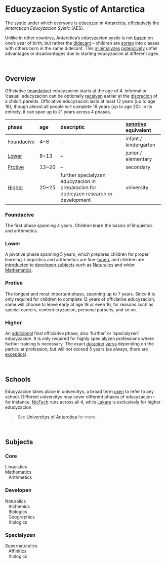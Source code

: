 # Educyzacion Systic of Antarctica

The [systic](... 'system') under which everyone is [educyzen](... 'educated') in Antarctica, [officiatively](... 'officially') the *Antarctican Educyzacion Systic* (AES).

Unlike in other countrys, Antarctica’s educyzacion systic is not [basen](... 'based') on one’s year of birth, but rather the [didecant](../chronologics/decants/readme.md) – children are [sorten](... 'sorted') into classes with others born in the same didecant. This [minimalyzes](... 'minimises') [potencively](... 'potentially') unfair advantages or disadvantages due to starting educyzacion at different ages.


<br>


## Overview

Officiative ([mandative](... 'mandatory')) educyzacion starts at the age of 4. Informal or ‘casual’ educyzacion can be optionally [receiven](... 'received') earlier at the [discrecion](... 'discretion') of a child’s parents. Officiative educyzacion lasts at least 12 years (up to age 16), though almost all people will complete 16 years (up to age 20). In its entirety, it can span up to 21 years across 4 phases.

| phase | age | descriptic | [xenotive](../linque/dict.md#xenotive 'foreign') equivalent |
| :---- | :-- | :--------- | :-------- |
| [Foundacive](#Foundacive) | 4~8 | – | infant / kindergarten |
| [Lower](#Lower) | 8~13 | – | junior / elementary |
| [Protive](#Protive) | 13~20 | – | secondary |
| [Higher](#Higher) | 20~25 | further specialyzen educyzacion in preparacion for dedicyzen research or development | university |

### Foundacive
The first phase spanning 4 years. Children learn the basics of linquistics and arithmetics.

### Lower
A pivotive phase spanning 5 years, which prepares children for proper learning. Linquistics and arithmetics are fine-[tunen](... 'tuned'), and children are [introducten](... 'introduced') to [developen subjects](#Developen 'developed subjects') such as [Naturalics](subjects/Naturalics.md) and wider [Mathematics](subjects/Mathematics.md).

### Protive
The longest and most important phase, spanning up to 7 years. Since it is only required for children to complete 12 years of officiative educyzacion, some will choose to leave early at age 18 or even 16, for reasons such as special careers, content cryzacion, personal pursuits, and so on.

### Higher
An [addicional](... 'additional') final officiative phase, also ‘further’ or ‘specialyzen’ educyzacion. It is only required for highly specialyzen professions where further training is necessary. The exact [duracion](... 'duration') [varys](... 'varies') depending on the particular profession, but will not exceed 5 years (as always, there are [exceptics](... 'exceptions')).


<br>


## Schools

Educyzacion takes place in univercitys, a broad term [usen](... 'used') to refer to any school. Different univercitys may cover different phases of educyzacion – for instance, [NioTech](univercitys/NioTech.md) runs across all 4, while [Lakara](univercitys/Lakara.md) is exclusively for higher educyzacion.

> See [Univercitys of Antarctica](univercitys) for more.


<br>


## Subjects

### Core
Linquistics  
Mathematics  
&ensp; Arithmetics  

### Developen
Naturalics  
&ensp; Alchemics  
&ensp; Biologics  
&ensp; Geographics  
&ensp; Xiologics  

### Specialyzen
Supernaturalics  
&ensp; Affinitics  
&ensp; Xiologics  
